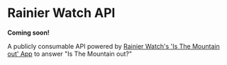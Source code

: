 # Rainier Watch API

**Coming soon!**

A publicly consumable API powered by [Rainier Watch's 'Is The Mountain out' App](https://app.rainierwatch.com) to answer "Is The Mountain out?"